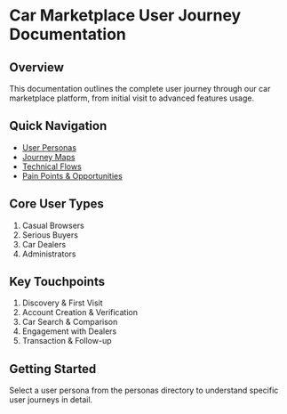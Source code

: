 # Car Marketplace User Journey Documentation

## Overview
This documentation outlines the complete user journey through our car marketplace platform, from initial visit to advanced features usage.

## Quick Navigation
- [User Personas](./personas/README.md)
- [Journey Maps](./journey-maps/README.md)
- [Technical Flows](./technical-flows/README.md)
- [Pain Points & Opportunities](./pain-points/README.md)

## Core User Types
1. Casual Browsers
2. Serious Buyers
3. Car Dealers
4. Administrators

## Key Touchpoints
1. Discovery & First Visit
2. Account Creation & Verification
3. Car Search & Comparison
4. Engagement with Dealers
5. Transaction & Follow-up

## Getting Started
Select a user persona from the personas directory to understand specific user journeys in detail.

